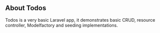 ## About Todos

Todos is a very basic Laravel app, it demonstrates basic CRUD, resource controller, Modelfactory and seeding implementations.